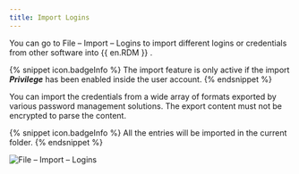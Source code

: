 ```yaml
---
title: Import Logins
---
```

You can go to File – Import – Logins to import different logins or credentials from other software into   {{ en.RDM }} . 

{% snippet icon.badgeInfo %} 
The import feature is only active if the import ***Privilege*** has been enabled inside the user account. 
{% endsnippet %}
 
You can import the credentials from a wide array of formats exported by various password management solutions. The export content must not be encrypted to parse the content. 

{% snippet icon.badgeInfo %} 
All the entries will be imported in the current folder. 
{% endsnippet %}
 
![File – Import – Logins](https://webdevolutions.azureedge.net/docs/en/rdm/windows/clip10745.png) 
